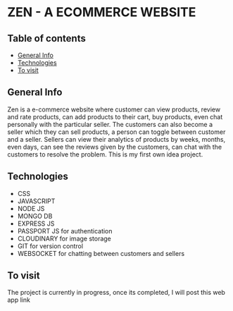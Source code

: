 # ZEN - A ECOMMERCE WEBSITE 

## Table of contents
* [General Info](#general-info)
* [Technologies](#technologies)
* [To visit](#to-visit)

## General Info
   Zen is a e-commerce website where customer can view products, review and rate products, can add products to their cart, buy products, even chat personally with the particular seller. The customers can also become a seller which they can sell products, a person can toggle between customer and a seller.
 Sellers can view their analytics of products by weeks, months, even days, can see the reviews given by the customers, can chat with the customers to resolve the problem. This is my first own idea project.

 ## Technologies
* CSS
* JAVASCRIPT
* NODE JS
* MONGO DB
* EXPRESS JS
* PASSPORT JS for authentication
* CLOUDINARY for image storage
* GIT for version control
* WEBSOCKET for chatting between customers and sellers

## To visit
 The project is currently in progress, once its completed, I will post this web app link
